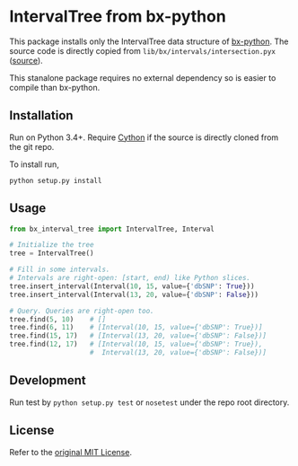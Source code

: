# IntervalTree from bx-python

This package installs only the IntervalTree data structure of [bx-python].
The source code is directly copied from `lib/bx/intervals/intersection.pyx`
([source]).

This stanalone package requires no external dependency so is easier to compile
than bx-python.

[bx-python]: https://github.com/bxlab/bx-python
[source]: https://github.com/bxlab/bx-python/blob/master/lib/bx/intervals/intersection.pyx

## Installation

Run on Python 3.4+. Require [Cython] if the source is directly cloned from the
git repo.

To install run,

```
python setup.py install
```

[Cython]: http://cython.org/


## Usage

```python
from bx_interval_tree import IntervalTree, Interval

# Initialize the tree
tree = IntervalTree()

# Fill in some intervals.
# Intervals are right-open: [start, end) like Python slices.
tree.insert_interval(Interval(10, 15, value={'dbSNP': True}))
tree.insert_interval(Interval(13, 20, value={'dbSNP': False}))

# Query. Queries are right-open too.
tree.find(5, 10)    # []
tree.find(6, 11)    # [Interval(10, 15, value={'dbSNP': True})]
tree.find(15, 17)   # [Interval(13, 20, value={'dbSNP': False})]
tree.find(12, 17)   # [Interval(10, 15, value={'dbSNP': True}),
                    #  Interval(13, 20, value={'dbSNP': False})]
```


## Development

Run test by `python setup.py test` or `nosetest` under the repo root directory.


## License

Refer to the [original MIT License](https://github.com/bxlab/bx-python/blob/master/LICENSE).
